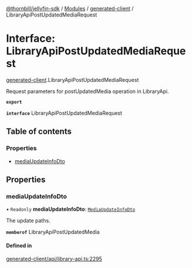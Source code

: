 [@thornbill/jellyfin-sdk](../README.md) / [Modules](../modules.md) / [generated-client](../modules/generated_client.md) / LibraryApiPostUpdatedMediaRequest

# Interface: LibraryApiPostUpdatedMediaRequest

[generated-client](../modules/generated_client.md).LibraryApiPostUpdatedMediaRequest

Request parameters for postUpdatedMedia operation in LibraryApi.

**`export`**

**`interface`** LibraryApiPostUpdatedMediaRequest

## Table of contents

### Properties

- [mediaUpdateInfoDto](generated_client.LibraryApiPostUpdatedMediaRequest.md#mediaupdateinfodto)

## Properties

### mediaUpdateInfoDto

• `Readonly` **mediaUpdateInfoDto**: [`MediaUpdateInfoDto`](generated_client.MediaUpdateInfoDto.md)

The update paths.

**`memberof`** LibraryApiPostUpdatedMedia

#### Defined in

[generated-client/api/library-api.ts:2295](https://github.com/thornbill/jellyfin-sdk-typescript/blob/c68c853/src/generated-client/api/library-api.ts#L2295)
